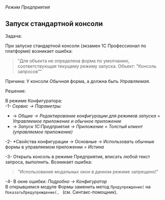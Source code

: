 ###### Режим Предприятия

## Запуск стандартной консоли

Задача:

При запуске стандартной консоли (экзамен 1С Профессионал по платформе) возникает ошибка:  
> "Для объекта не определена форма по умолчанию, соответствующая текущему режиму запуска. Объект: "Консоль запросов""

Причина: У консоли _Обычная_ форма, а должна быть _Управляемая_.

Решение:

В режиме Конфигуратора:  
-1- *Сервис -> Параметры:*  
- -> *Общие -> Редактирование конфигурации для режимов запуска = Управляемое приложение и обычное приложение*  
- -> *Запуск 1С:Предприятия -> Приложение = Толстый клиент (управляемое приложение)*

-2- *Свойства конфигурации -> Основные -> Использовать обычные формы в управляемом приложении = *Истина*  

-3- Открыть консоль в режиме Предприятия, вписать любой текст запроса, выполнить. Возникает ошибка:  
> "Использование модальных окон в данном режиме запрещено!"

-4- В окне ошибки: *Подробно -> Конфигуратор*  
В открывшемся модуле Формы заменить метод `Предупреждение(` на `ПоказатьПредупреждение(, ` (см. Синтакс-помощник).

